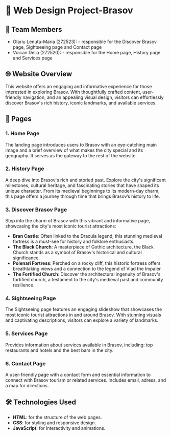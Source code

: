 # 🌄 Web Design Project-Brasov

## 👥 Team Members
- Olariu Lenuta-Maria (272523): - responsible for the Discover Brasov page, Sightseeing page and Contact page
- Voican Delia (272520): - responsible for the Home page, History page and Services page

## 🌐 Website Overview
  This website offers an engaging and informative experience for those interested in exploring Brasov. With thoughtfully crafted content, user-friendly navigation, and an appealing visual design, visitors can effortlessly discover Brasov's rich history, iconic landmarks, and available services.

## 📄 Pages
### 1. Home Page <br>
   The landing page introduces users to Brasov with an eye-catching main image and a brief overview of what makes the city special and its geography. It serves as the gateway to the rest of the website. <br>

### 2. History Page <br>
   A deep dive into Brasov's rich and storied past. Explore the city's significant milestones, cultural heritage, and fascinating stories that have shaped its unique character. From its medieval beginnings to its modern-day charm, this page offers a journey through time that brings Brasov’s history to life. <br>

### 3. Discover Brasov Page <br>
   Step into the charm of Brasov with this vibrant and informative page, showcasing the city's most iconic tourist attractions: <br>
- **Bran Castle**: Often linked to the Dracula legend, this stunning medieval fortress is a must-see for history and folklore enthusiasts.
- **The Black Church**: A masterpiece of Gothic architecture, the Black Church stands as a symbol of Brasov's historical and cultural significance.
- **Poienari Fortress**: Perched on a rocky cliff, this historic fortress offers breathtaking views and a connection to the legend of Vlad the Impaler.
- **The Fortified Church**: Discover the architectural ingenuity of Brasov's fortified church, a testament to the city's medieval past and community resilience.

### 4. Sightseeing Page <br>
  The Sightseeing page features an engaging slideshow that showcases the most iconic tourist attractions in and around Brasov. With stunning visuals and captivating descriptions, visitors can explore a variety of landmarks.

### 5. Services Page <br>
  Provides information about services available in Brasov, including: top restaurants and hotels and the best bars in the city.

### 6. Contact Page <br>
  A user-friendly page with a contact form and essential information to connect with Brasov tourism or related services. Includes email, adress, and a map for directions.

## 🛠️ Technologies Used
- **HTML**: for the structure of the web pages.
- **CSS**: for styling and responsive design.
- **JavaScript**:  for interactivity and animations.


